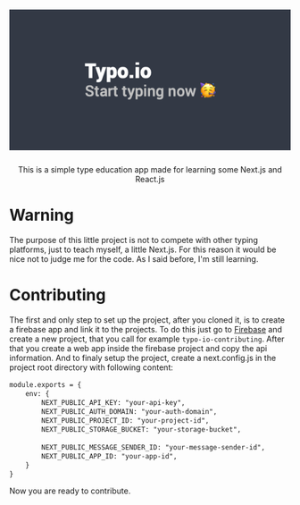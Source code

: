 <h1 align="center">
<img src="/public/logo/title.jpg" />
</h1>

<p align="center">This is a simple type education app made for learning some Next.js and React.js</p>

# Warning

The purpose of this little project is not to compete with other typing platforms, just to teach myself, a little Next.js. For this reason it would be nice not to judge me for the code. As I said before, I'm still learning.

# Contributing

The first and only step to set up the project, after you cloned it, is to create a firebase app and link it to the projects.
To do this just go to [Firebase](https://firebase.google.com) and create a new project, that you call for example ```typo-io-contributing```. After that you create a web app inside the firebase project and copy the api information. And to finaly setup the project, create a next.config.js in the project root directory with following content: 
```
module.exports = {
    env: {
        NEXT_PUBLIC_API_KEY: "your-api-key",
        NEXT_PUBLIC_AUTH_DOMAIN: "your-auth-domain",
        NEXT_PUBLIC_PROJECT_ID: "your-project-id",
        NEXT_PUBLIC_STORAGE_BUCKET: "your-storage-bucket",

        NEXT_PUBLIC_MESSAGE_SENDER_ID: "your-message-sender-id",
        NEXT_PUBLIC_APP_ID: "your-app-id",
    }
}
```
Now you are ready to contribute.
